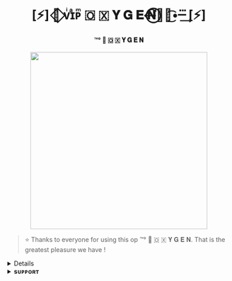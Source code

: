 <h1 align="center"><b>[⚡] 🦋⃟ ᴠͥɪͣᴘͫ 🇴 🇽 𝐘 𝐆 𝐄 𝐍⃝⃝⃪⃕🥀🦋͜͡•─⃛͢ [⚡]</b></h1>

<h4 align="center"> ™°‌ 🫧 🇴 🇽 𝐘 𝐆 𝐄 𝐍 </h4>

<p align="center"><a href="https://t.me/DESISWAGGERHU"><img src="https://graph.org/file/ae522353ddffb830dd83e.jpg" width="400"></a></p>

> ⭐️ Thanks to everyone for using this op ™°‌ 🫧 🇴 🇽 𝐘 𝐆 𝐄 𝐍. That is the greatest pleasure we have !



<details>



<br>



</details>

<details>

<summary><b>sᴜᴘᴘᴏʀᴛ</b></summary>

<br>

<a href="https://t.me/DESISWAGGERHU"><img src="https://img.shields.io/badge/Join-Telegram%20Channel-red.svg?logo=Telegram"></a>

</details>








<!---
PRADHAN474/PRADHAN474 is a ✨ special ✨ repository because its `README.md` (this file) appears on your GitHub profile.
You can click the Preview link to take a look at your changes.
--->
